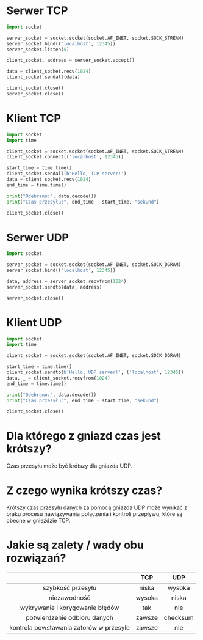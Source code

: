 # Serwer TCP

```python
import socket

server_socket = socket.socket(socket.AF_INET, socket.SOCK_STREAM)
server_socket.bind(('localhost', 12345))
server_socket.listen(5)

client_socket, address = server_socket.accept()

data = client_socket.recv(1024)
client_socket.sendall(data)

client_socket.close()
server_socket.close()
```

# Klient TCP

```python
import socket
import time

client_socket = socket.socket(socket.AF_INET, socket.SOCK_STREAM)
client_socket.connect(('localhost', 12345))

start_time = time.time()
client_socket.sendall(b'Hello, TCP server!')
data = client_socket.recv(1024)
end_time = time.time()

print("Odebrano:", data.decode())
print("Czas przesyłu:", end_time - start_time, "sekund")

client_socket.close()
```

# Serwer UDP

```python
import socket

server_socket = socket.socket(socket.AF_INET, socket.SOCK_DGRAM)
server_socket.bind(('localhost', 12345))

data, address = server_socket.recvfrom(1024)
server_socket.sendto(data, address)

server_socket.close()
```

# Klient UDP

```python
import socket
import time

client_socket = socket.socket(socket.AF_INET, socket.SOCK_DGRAM)

start_time = time.time()
client_socket.sendto(b'Hello, UDP server!', ('localhost', 12345))
data, _ = client_socket.recvfrom(1024)
end_time = time.time()

print("Odebrano:", data.decode())
print("Czas przesyłu:", end_time - start_time, "sekund")

client_socket.close()
```

# Dla którego z gniazd czas jest krótszy?

Czas przesyłu może być krótszy dla gniazda UDP.

# Z czego wynika krótszy czas?

Krótszy czas przesyłu danych za pomocą gniazda UDP może wynikać z braku procesu nawiązywania połączenia i kontroli
przepływu, które są obecne w gnieździe TCP.

# Jakie są zalety / wady obu rozwiązań?

|                     	                     |  TCP  	  |  UDP   	   |
|:-----------------------------------------:|:--------:|:----------:|
|      szybkość przesyłu            	       | niska 	  | wysoka  	  |
|        niezawodność              	        | wysoka 	 |  niska  	  |
|   wykrywanie i korygowanie błędów     	   |  tak  	  |  nie   	   |
|    potwierdzenie odbioru danych      	    | zawsze 	 | checksum 	 |
| kontrola powstawania zatorów w przesyle 	 | zawsze 	 |  nie   	   |
